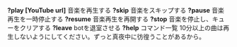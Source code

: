 **?play [YouTube url]** 音楽を再生する
**?skip** 音楽をスキップする
**?pause** 音楽再生を一時停止する
**?resume** 音楽再生を再開する
**?stop** 音楽を停止し、キューをクリアする
**?leave** botを退室させる
**?help** コマンド一覧
10分以上の曲は再生しないようにしてください。ずっと真夜中に彷徨うことがあるから。